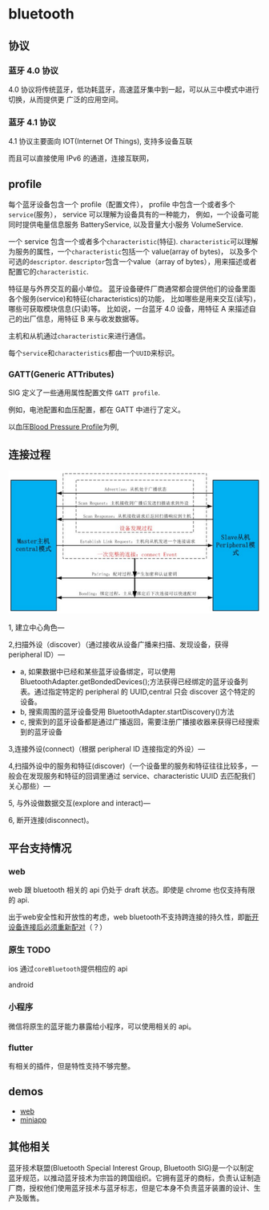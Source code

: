 # bluetooth

## 协议

### 蓝牙 4.0 协议

4.0 协议将传统蓝牙，低功耗蓝牙，高速蓝牙集中到一起，可以从三中模式中进行切换，从而提供更
广泛的应用空间。

### 蓝牙 4.1 协议

4.1 协议主要面向 IOT(Internet Of Things), 支持多设备互联

而且可以直接使用 IPv6 的通道，连接互联网，

## profile

每个蓝牙设备包含一个 profile（配置文件），
profile 中包含一个或者多个`service`(服务）， service 可以理解为设备具有的一种能力，
例如，一个设备可能同时提供电量信息服务 BatteryService, 以及音量大小服务 VolumeService.

一个 service 包含一个或者多个`characteristic`(特征).
`characteristic`可以理解为服务的属性，一个`characteristic`包括一个 value(array of bytes)，
以及多个可选的`descriptor`.
`descriptor`包含一个value（array of bytes），用来描述或者配置它的`characteristic`.

特征是与外界交互的最小单位。
蓝牙设备硬件厂商通常都会提供他们的设备里面各个服务(service)和特征(characteristics)的功能，
比如哪些是用来交互(读写)，哪些可获取模块信息(只读)等。
比如说，一台蓝牙 4.0 设备，用特征 A 来描述自己的出厂信息，用特征 B 来与收发数据等。

主机和从机通过`characteristic`来进行通信。

每个`service`和`characteristics`都由一个`UUID`来标识。

### GATT(Generic ATTributes)

SIG 定义了一些通用属性配置文件 `GATT profile`.

例如，电池配置和血压配置，都在 GATT 中进行了定义。

以血压[Blood Pressure Profile](https://www.bluetooth.org/docman/handlers/downloaddoc.ashx?doc_id=457086)为例,

## 连接过程

![bluetooth_connect](assets/bluetooth_connect.png)

1, 建立中心角色—

2,扫描外设（discover）（通过接收从设备广播来扫描、发现设备，获得 peripheral ID）—

- a, 如果数据中已经和某些蓝牙设备绑定，可以使用 BluetoothAdapter.getBondedDevices();方法获得已经绑定的蓝牙设备列表。通过指定特定的 peripheral 的 UUID,central 只会 discover 这个特定的设备。
- b, 搜索周围的蓝牙设备受用 BluetoothAdapter.startDiscovery()方法
- c, 搜索到的蓝牙设备都是通过广播返回，需要注册广播接收器来获得已经搜索到的蓝牙设备

3,连接外设(connect)（根据 peripheral ID 连接指定的外设）—

4,扫描外设中的服务和特征(discover)（一个设备里的服务和特征往往比较多，一般会在发现服务和特征的回调里通过 service、characteristic UUID 去匹配我们关心那些）—

5, 与外设做数据交互(explore and interact)—

6, 断开连接(disconnect)。

## 平台支持情况

### web

web 跟 bluetooth 相关的 api 仍处于 draft 状态。即使是 chrome 也仅支持有限的 api.

出于web安全性和开放性的考虑，web bluetooth不支持跨连接的持久性，即[断开设备连接后必须重新配对](https://webbluetoothcg.github.io/web-bluetooth/#persistence)（？）


### 原生 TODO

ios 通过`coreBluetooth`提供相应的 api

android

### 小程序

微信将原生的蓝牙能力暴露给小程序，可以使用相关的 api。

### flutter

有相关的插件，但是特性支持不够完整。


## demos

- [web](https://dum3ng.github.io/blue_web_simple/)
- [miniapp]()

## 其他相关

蓝牙技术联盟(Bluetooth Special Interest Group, Bluetooth SIG)是一个以制定蓝牙规范，以推动蓝牙技术为宗旨的跨国组织。它拥有蓝牙的商标，负责认证制造厂商，授权他们使用蓝牙技术与蓝牙标志，但是它本身不负责蓝牙装置的设计、生产及贩售。
